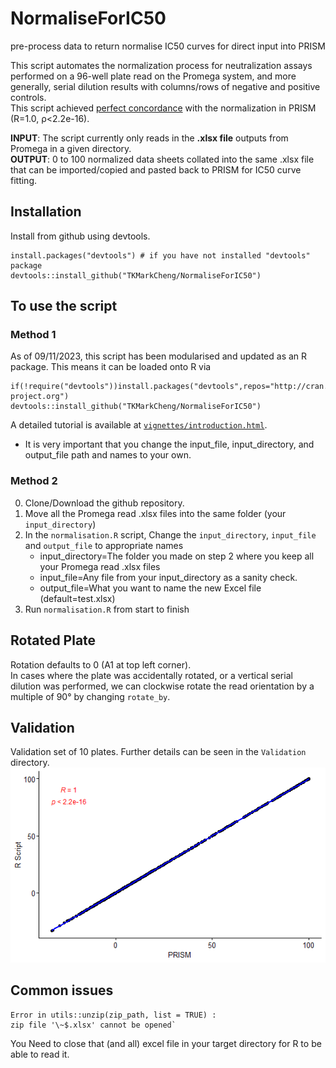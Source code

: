 # NormaliseForIC50
pre-process data to return normalise IC50 curves for direct input into PRISM

This script automates the normalization process for neutralization assays performed on a 96-well plate read on the Promega system, and more generally, serial dilution results with columns/rows of negative and positive controls. <br />
This script achieved [perfect concordance](https://github.com/TKMarkCheng/NormaliseForIC50/edit/main/README.md#validation) with the normalization in PRISM (R=1.0, ρ<2.2e-16).

**INPUT**: The script currently only reads in the **.xlsx file** outputs from Promega in a given directory. <br />
**OUTPUT**: 0 to 100 normalized data sheets collated into the same .xlsx file that can be imported/copied and pasted back to PRISM for IC50 curve fitting.

## Installation
Install from github using devtools.

```
install.packages("devtools") # if you have not installed "devtools" package
devtools::install_github("TKMarkCheng/NormaliseForIC50")
```

## To use the script
### Method 1
As of 09/11/2023, this script has been modularised and updated as an R package. This means it can be loaded onto R via
```
if(!require("devtools"))install.packages("devtools",repos="http://cran.us.r-project.org")
devtools::install_github("TKMarkCheng/NormaliseForIC50")
```
A detailed tutorial is available at [`vignettes/introduction.html`](https://htmlpreview.github.io/?https://github.com/TKMarkCheng/NormaliseForIC50/blob/main/vignettes/introduction.html).
- It is very important that you change the input_file, input_directory, and output_file path and names to your own.
### Method 2
0. Clone/Download the github repository.
1. Move all the Promega read .xlsx files into the same folder (your `input_directory`)
2. In the `normalisation.R` script, Change the `input_directory`, `input_file` and `output_file` to appropriate names
    + input_directory=The folder you made on step 2 where you keep all your Promega read .xlsx files
    + input_file=Any file from your input_directory as a sanity check.
    + output_file=What you want to name the new Excel file (default=test.xlsx)
3. Run `normalisation.R` from start to finish

## Rotated Plate
Rotation defaults to 0 (A1 at top left corner). <br />
In cases where the plate was accidentally rotated, or a vertical serial dilution was performed, we can clockwise rotate the read orientation by a multiple of 90° by changing `rotate_by`.

## Validation
Validation set of 10 plates. Further details can be seen in the `Validation` directory. <br />
![alt text](https://github.com/TKMarkCheng/NormaliseForIC50/blob/main/Validation/correlation_plot.png)


## Common issues
```
Error in utils::unzip(zip_path, list = TRUE) :
zip file '\~$.xlsx' cannot be opened`
```
You Need to close that (and all) excel file in your target directory for R to be able to read it.
